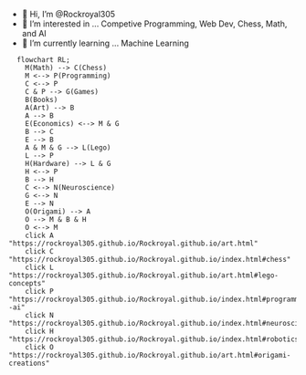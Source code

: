 - 👋 Hi, I’m @Rockroyal305
- 👀 I’m interested in ... Competive Programming, Web Dev, Chess, Math, and AI
- 🌱 I’m currently learning ... Machine Learning

```mermaid
  flowchart RL;
    M(Math) --> C(Chess)
    M <--> P(Programming)
    C <--> P
    C & P --> G(Games)
    B(Books)
    A(Art) --> B
    A --> B
    E(Economics) <--> M & G
    B --> C
    E --> B
    A & M & G --> L(Lego)
    L --> P
    H(Hardware) --> L & G
    H <--> P
    B --> H
    C <--> N(Neuroscience)
    G <--> N
    E --> N
    O(Origami) --> A
    O --> M & B & H
    O <--> M
    click A "https://rockroyal305.github.io/Rockroyal.github.io/art.html"
    click C "https://rockroyal305.github.io/Rockroyal.github.io/index.html#chess"
    click L "https://rockroyal305.github.io/Rockroyal.github.io/art.html#lego-concepts"
    click P "https://rockroyal305.github.io/Rockroyal.github.io/index.html#programming--ai"
    click N "https://rockroyal305.github.io/Rockroyal.github.io/index.html#neuroscience"
    click H "https://rockroyal305.github.io/Rockroyal.github.io/index.html#robotics"
    click O "https://rockroyal305.github.io/Rockroyal.github.io/art.html#origami-creations"
```

<!---
Rockroyal305/Rockroyal305 is a ✨ special ✨ repository because its `README.md` (this file) appears on your GitHub profile.
You can click the Preview link to take a look at your changes.
--->
